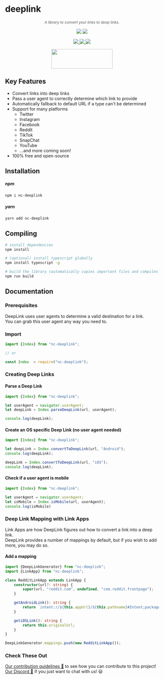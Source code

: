 # deeplink
 
<p align="center" style="font-style: italic;color:rgba(0,0,0,.65);font-size: 12px !important;">
A library to convert your links to deep links.
</p>

<p align="center">
    <img src="https://img.shields.io/badge/license-LGPL v2.1-green?style=flat" />
    <img src="https://img.shields.io/badge/Release-v1.0.0-orange?style=flat" />
</p>

<p align="center">
    <a href="https://twitter.com/neutroncreative">
        <img src="https://img.shields.io/twitter/follow/neutroncreative?style=flat" />
    </a>
    <a href="https://www.instagram.com/neutroncreative/">
        <img src="https://img.shields.io/badge/Instagram-Follow%20Us-blue?style=flat" />
    </a>
    <a href="https://www.youtube.com/channel/UCRLlabj3ZUgpx-ArKKHF8TQ">
        <img src="https://img.shields.io/badge/YouTube-Subscribe%20-red?style=flat" />
    </a>
</p>

<p align="center">
    <a href="https://discord.gg/BUbmgV4">
        <img width="200" height="64" src="https://i.imgur.com/JtoQm1v.png">
    </a>
</p>

## Key Features
- Convert links into deep links
- Pass a user agent to correctly determine which link to provide
- Automatically fallback to default URL if a type can't be determined
- Support for many platforms
    - Twitter
    - Instagram
    - Facebook
    - Reddit
    - TikTok
    - SnapChat
    - YouTube
    - ...and more coming soon!
- 100% free and open-source

## Installation

##### npm
```bash
npm i nc-deeplink
```

##### yarn
```bash
yarn add nc-deeplink
```

## Compiling
```sh
# install dependencies
npm install

# (optional) install typescript globally
npm install typescript -g

# build the library (automatically copies important files and compiles typescript)
npm run build
```

## Documentation
### Prerequisites
DeepLink uses user agents to determine a valid destination for a link.  
You can grab this user agent any way you need to.  

### Import
```ts
import {Index} from "nc-deeplink";

// or

const Index  = require("nc-deeplink");
```

### Creating Deep Links
#### Parse a Deep Link
```ts
import {Index} from "nc-deeplink";

let userAgent = navigator.userAgent;
let deepLink = Index.parseDeepLink(url, userAgent);

console.log(deepLink);
```

#### Create an OS specific Deep Link (no user agent needed)
```ts
import {Index} from "nc-deeplink";

let deepLink = Index.convertToDeepLink(url, "Android");
console.log(deepLink);

deepLink = Index.convertToDeepLink(url, "iOS");
console.log(deepLink);

```

#### Check if a user agent is mobile
```ts
import {Index} from "nc-deeplink";

let userAgent = navigator.userAgent;
let isMobile = Index.isMobile(url, userAgent);
console.log(isMobile)
```

### Deep Link Mapping with Link Apps
Link Apps are how DeepLink figures out how to convert a link into a deep link.  
DeepLink provides a number of mappings by default, but if you wish to add more, you may do so.

#### Add a mapping
```ts
import {DeepLinkGenerator} from "nc-deeplink";
import {LinkApp} from "nc-deeplink";

class RedditLinkApp extends LinkApp {
    constructor(url?: string) {
        super(url, "reddit.com", undefined, "com.reddit.frontpage");
    }

    getAndroidLink(): string {
        return `intent://${this.appUrl}/${this.pathname}#Intent;package=${this.appPackage};scheme=https;end`;
    }

    getiOSLink(): string {
        return this.originalUrl;
    }
}

DeepLinkGenerator.mappings.push(new RedditLinkApp());
```

### Check These Out
[Our contribution guidelines 🚀](https://github.com/Neutron-Creative/deeplink/blob/master/.github/CONTRIBUTING.md) to see how you can contribute to this project!  
[Our Discord 💬](https://discord.gg/BUbmgV4) if you just want to chat with us! 😃